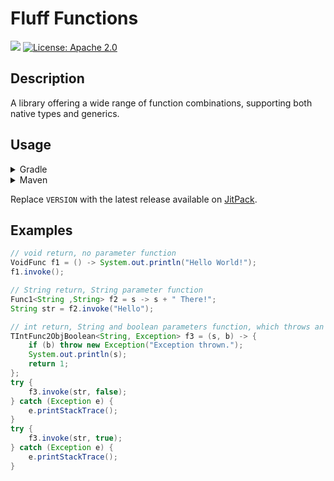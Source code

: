 # Fluff Functions

[![](https://jitpack.io/v/muscaa/fluff-functions.svg)](https://jitpack.io/#muscaa/fluff-functions) [![License: Apache 2.0](https://img.shields.io/badge/License-Apache%202.0-blue.svg)](https://opensource.org/licenses/Apache-2.0)

## Description

A library offering a wide range of function combinations, supporting both native types and generics.

## Usage

<details>
<summary>Gradle</summary>
    
```gradle
repositories {
    maven { url "https://jitpack.io" }
}

dependencies {
    implementation "com.github.muscaa:fluff-functions:VERSION"
}
```
</details>

<details>
<summary>Maven</summary>
    
```xml
<repositories>
    <repository>
        <id>jitpack.io</id>
        <url>https://jitpack.io</url>
    </repository>
</repositories>

<dependencies>
    <dependency>
        <groupId>com.github.muscaa</groupId>
        <artifactId>fluff-functions</artifactId>
        <version>VERSION</version>
    </dependency>
</dependencies>
```
</details>

Replace `VERSION` with the latest release available on [JitPack](https://jitpack.io/#muscaa/fluff-functions).

## Examples

```java
// void return, no parameter function
VoidFunc f1 = () -> System.out.println("Hello World!");
f1.invoke();

// String return, String parameter function
Func1<String ,String> f2 = s -> s + " There!";
String str = f2.invoke("Hello");

// int return, String and boolean parameters function, which throws an Exception
TIntFunc2ObjBoolean<String, Exception> f3 = (s, b) -> {
    if (b) throw new Exception("Exception thrown.");
    System.out.println(s);
    return 1;
};
try {
    f3.invoke(str, false);
} catch (Exception e) {
    e.printStackTrace();
}
try {
    f3.invoke(str, true);
} catch (Exception e) {
    e.printStackTrace();
}
```
